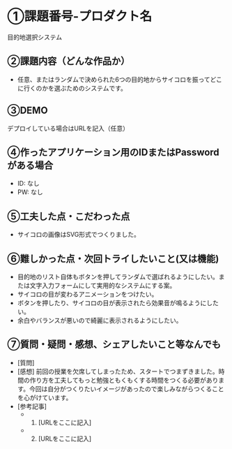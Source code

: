 # ①課題番号-プロダクト名

目的地選択システム

## ②課題内容（どんな作品か）

- 任意、またはランダムで決められた6つの目的地からサイコロを振ってどこに行くのかを選ぶためのシステムです。

## ③DEMO

デプロイしている場合はURLを記入（任意）

## ④作ったアプリケーション用のIDまたはPasswordがある場合

- ID: なし
- PW: なし

## ⑤工夫した点・こだわった点

- サイコロの画像はSVG形式でつくりました。

## ⑥難しかった点・次回トライしたいこと(又は機能)

- 目的地のリスト自体もボタンを押してランダムで選ばれるようにしたい。または文字入力フォームにして実用的なシステムにする案。
- サイコロの目が変わるアニメーションをつけたい。
- ボタンを押したり、サイコロの目が表示されたら効果音が鳴るようにしたい。
- 余白やバランスが悪いので綺麗に表示されるようにしたい。

## ⑦質問・疑問・感想、シェアしたいこと等なんでも

- [質問]
- [感想]
前回の授業を欠席してしまったため、スタートでつまずきました。時間の作り方を工夫してもっと勉強ともくもくする時間をつくる必要があります。今回は自分がつくりたいイメージがあったので楽しみながらつくることを心がけています。
- [参考記事]
  - 1. [URLをここに記入]
  - 2. [URLをここに記入]